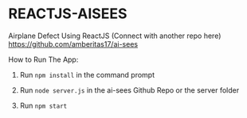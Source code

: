 # REACTJS-AISEES
Airplane Defect Using ReactJS (Connect with another repo here)
https://github.com/amberitas17/ai-sees

How to Run The App:

1. Run ``npm install`` in the command prompt

2. Run ``node server.js`` in the ai-sees Github Repo or the server folder

3. Run ``npm start`` 
